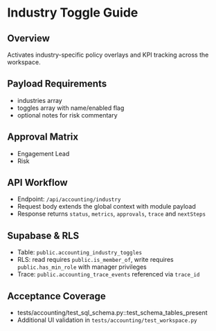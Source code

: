 # Industry Toggle Guide

## Overview
Activates industry-specific policy overlays and KPI tracking across the workspace.

## Payload Requirements
- industries array
- toggles array with name/enabled flag
- optional notes for risk commentary

## Approval Matrix
- Engagement Lead
- Risk

## API Workflow
- Endpoint: `/api/accounting/industry`
- Request body extends the global context with module payload
- Response returns `status`, `metrics`, `approvals`, `trace` and `nextSteps`

## Supabase & RLS
- Table: `public.accounting_industry_toggles`
- RLS: read requires `public.is_member_of`, write requires `public.has_min_role` with manager privileges
- Trace: `public.accounting_trace_events` referenced via `trace_id`

## Acceptance Coverage
- tests/accounting/test_sql_schema.py::test_schema_tables_present
- Additional UI validation in `tests/accounting/test_workspace.py`
